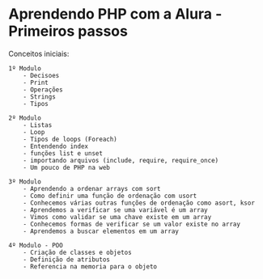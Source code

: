 # Aprendendo PHP com a Alura - Primeiros passos

Conceitos iniciais: 

    1º Modulo
        - Decisoes
        - Print
        - Operações 
        - Strings
        - Tipos

    2º Modulo
        - Listas
        - Loop
        - Tipos de loops (Foreach)
        - Entendendo index 
        - funções list e unset
        - importando arquivos (include, require, require_once)
        - Um pouco de PHP na web

    3º Modulo
        - Aprendendo a ordenar arrays com sort
        - Como definir uma função de ordenação com usort
        - Conhecemos várias outras funções de ordenação como asort, ksor
        - Aprendemos a verificar se uma variável é um array
        - Vimos como validar se uma chave existe em um array
        - Conhecemos formas de verificar se um valor existe no array
        - Aprendemos a buscar elementos em um array

    4º Modulo - POO
        - Criação de classes e objetos
        - Definição de atributos
        - Referencia na memoria para o objeto
